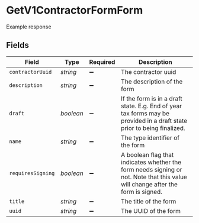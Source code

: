 # GetV1ContractorFormForm

Example response


## Fields

| Field                                                                                                                           | Type                                                                                                                            | Required                                                                                                                        | Description                                                                                                                     |
| ------------------------------------------------------------------------------------------------------------------------------- | ------------------------------------------------------------------------------------------------------------------------------- | ------------------------------------------------------------------------------------------------------------------------------- | ------------------------------------------------------------------------------------------------------------------------------- |
| `contractorUuid`                                                                                                                | *string*                                                                                                                        | :heavy_minus_sign:                                                                                                              | The contractor uuid                                                                                                             |
| `description`                                                                                                                   | *string*                                                                                                                        | :heavy_minus_sign:                                                                                                              | The description of the form                                                                                                     |
| `draft`                                                                                                                         | *boolean*                                                                                                                       | :heavy_minus_sign:                                                                                                              | If the form is in a draft state. E.g. End of year tax forms may be provided in a draft state prior to being finalized.          |
| `name`                                                                                                                          | *string*                                                                                                                        | :heavy_minus_sign:                                                                                                              | The type identifier of the form                                                                                                 |
| `requiresSigning`                                                                                                               | *boolean*                                                                                                                       | :heavy_minus_sign:                                                                                                              | A boolean flag that indicates whether the form needs signing or not. Note that this value will change after the form is signed. |
| `title`                                                                                                                         | *string*                                                                                                                        | :heavy_minus_sign:                                                                                                              | The title of the form                                                                                                           |
| `uuid`                                                                                                                          | *string*                                                                                                                        | :heavy_minus_sign:                                                                                                              | The UUID of the form                                                                                                            |